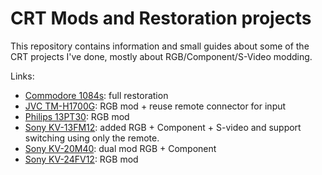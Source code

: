 # CRT Mods and Restoration projects

This repository contains information and small guides about some of the CRT projects I've done, mostly about RGB/Component/S-Video modding.

Links:

* [Commodore 1084s](./commodore_1084s/restoring_1084s.md): full restoration
* [JVC TM-H1700G](./jvc_tm-h1700g/tm-h1700g.md): RGB mod + reuse remote connector for input
* [Philips 13PT30](./philips_13pt30/13pt30_rgb_mod.md): RGB mod
* [Sony KV-13FM12](./sony_kv-13fm12/13fm12_mod.md): added RGB + Component + S-video and support switching using only the remote.
* [Sony KV-20M40](./sony_kv-20m40/kv-20m40_rgb_comp_mod.md): dual mod RGB + Component
* [Sony KV-24FV12](./sony_kv-24fv12/24fv12_rgb_mod.md): RGB mod

